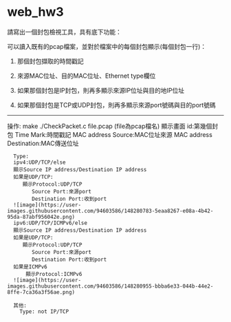 # web_hw3
請寫出一個封包檢視工具，具有底下功能：

可以讀入既有的pcap檔案，並對於檔案中的每個封包顯示(每個封包一行)：

1. 那個封包擷取的時間戳記

2. 來源MAC位址、目的MAC位址、Ethernet type欄位

3. 如果那個封包是IP封包，則再多顯示來源IP位址與目的地IP位址

4. 如果那個封包是TCP或UDP封包，則再多顯示來源port號碼與目的port號碼
-------------------------------------------------------------------
操作: make
      ./CheckPacket.c file.pcap (file為pcap檔名)
顯示畫面
      id:第幾個封包
      Time Mark:時間戳記
      MAC address Source:MAC位址來源
      MAC address Destination:MAC傳送位址
      
      Type:
      ipv4:UDP/TCP/else
      顯示Source IP address/Destination IP address
      如果是UDP/TCP:
         顯示Protocol:UDP/TCP
            Source Port:來源port
            Destination Port:收到port
      ![image](https://user-images.githubusercontent.com/94603586/148280783-5eaa8267-e08a-4b42-95da-87abf956042e.png)
      ipv6:UDP/TCP/ICMPv6/else
      顯示Source IP address/Destination IP address
      如果是UDP/TCP:
         顯示Protocol:UDP/TCP
            Source Port:來源port
            Destination Port:收到port
      如果是ICMPv6
          顯示Protocol:ICMPv6
      ![image](https://user-images.githubusercontent.com/94603586/148280955-bbba6e33-044b-44e2-8ffe-7ca36a3f56ae.png)
      
      其他:
        Type: not IP/TCP
